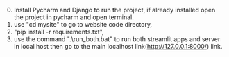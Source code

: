 0. Install Pycharm and Django to run the project, if already installed open the project in pycharm and open terminal.
 1. use "cd mysite" to go to website code directory, 
 2. "pip install -r requirements.txt",
 3. use the command ".\run_both.bat" to run both streamlit apps and server in local host then go to the main localhost link(http://127.0.0.1:8000/) link.
